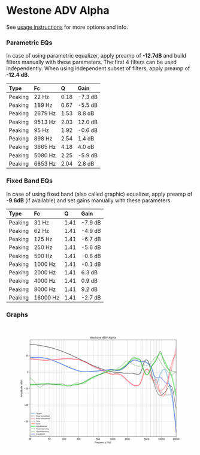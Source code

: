 # Westone ADV Alpha
See [usage instructions](https://github.com/jaakkopasanen/AutoEq#usage) for more options and info.

### Parametric EQs
In case of using parametric equalizer, apply preamp of **-12.7dB** and build filters manually
with these parameters. The first 4 filters can be used independently.
When using independent subset of filters, apply preamp of **-12.4 dB**.

| Type    | Fc      |    Q | Gain    |
|:--------|:--------|:-----|:--------|
| Peaking | 22 Hz   | 0.18 | -7.3 dB |
| Peaking | 189 Hz  | 0.67 | -5.5 dB |
| Peaking | 2679 Hz | 1.53 | 8.8 dB  |
| Peaking | 9513 Hz | 2.03 | 12.0 dB |
| Peaking | 95 Hz   | 1.92 | -0.6 dB |
| Peaking | 898 Hz  | 2.54 | 1.4 dB  |
| Peaking | 3665 Hz | 4.18 | 4.0 dB  |
| Peaking | 5080 Hz | 2.25 | -5.9 dB |
| Peaking | 6853 Hz | 2.04 | 2.8 dB  |

### Fixed Band EQs
In case of using fixed band (also called graphic) equalizer, apply preamp of **-9.6dB**
(if available) and set gains manually with these parameters.

| Type    | Fc       |    Q | Gain    |
|:--------|:---------|:-----|:--------|
| Peaking | 31 Hz    | 1.41 | -7.9 dB |
| Peaking | 62 Hz    | 1.41 | -4.9 dB |
| Peaking | 125 Hz   | 1.41 | -6.7 dB |
| Peaking | 250 Hz   | 1.41 | -5.6 dB |
| Peaking | 500 Hz   | 1.41 | -0.8 dB |
| Peaking | 1000 Hz  | 1.41 | -0.1 dB |
| Peaking | 2000 Hz  | 1.41 | 6.3 dB  |
| Peaking | 4000 Hz  | 1.41 | 0.9 dB  |
| Peaking | 8000 Hz  | 1.41 | 9.2 dB  |
| Peaking | 16000 Hz | 1.41 | -2.7 dB |

### Graphs
![](./Westone%20ADV%20Alpha.png)
